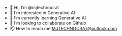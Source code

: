 - 👋 Hi, I’m @mjtechnocrat
- 👀 I’m interested in Generative AI
- 🌱 I’m currently learning Generative AI
- 💞️ I’m looking to collaborate on Github
- 📫 How to reach me MJTECHNOCRAT@outlook.com

<!---
mjtechnocrat/mjtechnocrat is a ✨ special ✨ repository because its `README.md` (this file) appears on your GitHub profile.
You can click the Preview link to take a look at your changes.
--->

